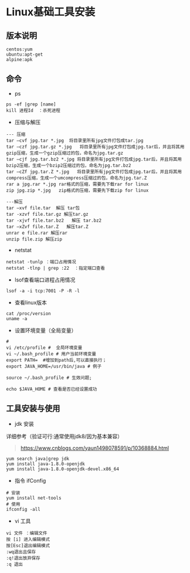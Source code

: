 # Linux基础工具安装

## 版本说明

```shell
centos:yum
ubuntu:apt-get
alpine:apk
```

## 命令

* ps

```shell
ps -ef |grep [name]
kill 进程Id  ：杀死进程
```

* 压缩与解压

```shell
--- 压缩
tar –cvf jpg.tar *.jpg  将目录里所有jpg文件打包成tar.jpg
tar –czf jpg.tar.gz *.jpg   将目录里所有jpg文件打包成jpg.tar后，并且将其用gzip压缩，生成一个gzip压缩过的包，命名为jpg.tar.gz
tar –cjf jpg.tar.bz2 *.jpg 将目录里所有jpg文件打包成jpg.tar后，并且将其用bzip2压缩，生成一个bzip2压缩过的包，命名为jpg.tar.bz2
tar –cZf jpg.tar.Z *.jpg   将目录里所有jpg文件打包成jpg.tar后，并且将其用compress压缩，生成一个umcompress压缩过的包，命名为jpg.tar.Z
rar a jpg.rar *.jpg rar格式的压缩，需要先下载rar for linux
zip jpg.zip *.jpg   zip格式的压缩，需要先下载zip for linux

---解压
tar –xvf file.tar  解压 tar包
tar -xzvf file.tar.gz 解压tar.gz
tar -xjvf file.tar.bz2   解压 tar.bz2
tar –xZvf file.tar.Z   解压tar.Z
unrar e file.rar 解压rar
unzip file.zip 解压zip

```

* netstat

```shell
netstat -tunlp ：端口占用情况
netstat -tlnp | grep :22  ：指定端口查看
```

* lsof查看端口进程占用情况

```shell
lsof -a -i tcp:7001 -P -R -l
```

* 查看linux版本

```shell
cat /proc/version
uname -a
```

* 设置环境变量（全局变量）

```shell
# 
vi /etc/profile #  全局环境变量
vi ~/.bash_profile # 用户当前环境变量
export PATH=  #增加到path后,可以直接执行；
export JAVA_HOME=/usr/bin/java # 例子

source ~/.bash_profile # 生效问题;

echo $JAVA_HOME # 查看是否已经设置成功
```

## 工具安装与使用

* jdk 安装

详细参考（验证可行:通常使用jdk8/因为基本兼容）
>https://www.cnblogs.com/yaun1498078591/p/10368884.html

```shell
yum search java|grep jdk
yum install java-1.8.0-openjdk
yum install java-1.8.0-openjdk-devel.x86_64
```

* 指令 ifConfig

```shell
# 安装
yum install net-tools 
# 使用
ifconfig -all  
````

* vi 工具

```shell
vi 文件 ：编辑文件
按 [i] 进入编辑模式  
按[Esc]退出编辑模式 
:wq退出且保存
:q!退出放弃保存
:q 退出
```
